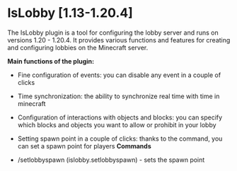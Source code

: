 # **IsLobby [1.13-1.20.4]**

The IsLobby plugin is a tool for configuring the lobby server and runs on versions 1.20 - 1.20.4. It provides various functions and features for creating and configuring lobbies on the Minecraft server.

**Main functions of the plugin:**

* Fine configuration of events: you can disable any event in a couple of clicks
* Time synchronization: the ability to synchronize real time with time in minecraft
* Configuration of interactions with objects and blocks: you can specify which blocks and objects you want to allow or prohibit in your lobby
* Setting spawn point in a couple of clicks: thanks to the command, you can set a spawn point for players
**Commands**

* /setlobbyspawn (islobby.setlobbyspawn) - sets the spawn point
